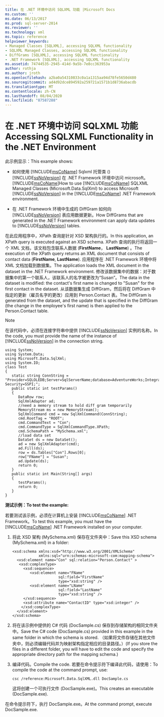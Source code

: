 ```yaml
---
title: 在 .NET 环境中访问 SQLXML 功能 |Microsoft Docs
ms.custom: ''
ms.date: 06/13/2017
ms.prod: sql-server-2014
ms.reviewer: ''
ms.technology: xml
ms.topic: reference
helpviewer_keywords:
- Managed Classes [SQLXML], accessing SQLXML functionality
- SQLXML Managed Classes, accessing SQLXML functionality
- DiffGrams [SQLXML], accessing SQLXML functionality
- .NET Framework [SQLXML], accessing SQLXML functionality
ms.assetid: 74744535-2945-414d-9a5b-7e8cc363953a
author: rothja
ms.author: jroth
ms.openlocfilehash: a2ba0a54310833c0a1a1315aa94d78fe5650d480
ms.sourcegitcommit: ad4d92dce894592a259721a1571b1d8736abacdb
ms.translationtype: MT
ms.contentlocale: zh-CN
ms.lasthandoff: 08/04/2020
ms.locfileid: "87587288"
---
```

# <a name="accessing-sqlxml-functionality-in-the-net-environment"></a><span data-ttu-id="a2dae-102">在 .NET 环境中访问 SQLXML 功能</span><span class="sxs-lookup"><span data-stu-id="a2dae-102">Accessing SQLXML Functionality in the .NET Environment</span></span>
  <span data-ttu-id="a2dae-103">此示例显示：</span><span class="sxs-lookup"><span data-stu-id="a2dae-103">This example shows:</span></span>  
  
-   <span data-ttu-id="a2dae-104">如何使用 [!INCLUDE[msCoName](../../../includes/msconame-md.md)] Sqlxml 托管类 () [!INCLUDE[ssNoVersion](../../../includes/ssnoversion-md.md)] 在 .NET Framework 环境中访问 microsoft。 [!INCLUDE[msCoName](../../../includes/msconame-md.md)]</span><span class="sxs-lookup"><span data-stu-id="a2dae-104">How to use [!INCLUDE[msCoName](../../../includes/msconame-md.md)] SQLXML Managed Classes (Microsoft.Data.SqlXml) to access Microsoft [!INCLUDE[ssNoVersion](../../../includes/ssnoversion-md.md)] in the [!INCLUDE[msCoName](../../../includes/msconame-md.md)] .NET Framework environment.</span></span>  
  
-   <span data-ttu-id="a2dae-105">在 .NET Framework 环境中生成的 DiffGram 如何向 [!INCLUDE[ssNoVersion](../../../includes/ssnoversion-md.md)] 表应用数据更新。</span><span class="sxs-lookup"><span data-stu-id="a2dae-105">How DiffGrams that are generated in the .NET Framework environment can apply data updates to [!INCLUDE[ssNoVersion](../../../includes/ssnoversion-md.md)] tables.</span></span>  
  
 <span data-ttu-id="a2dae-106">在此应用程序中，XPath 查询是针对 XSD 架构执行的。</span><span class="sxs-lookup"><span data-stu-id="a2dae-106">In this application, an XPath query is executed against an XSD schema.</span></span> <span data-ttu-id="a2dae-107">XPath 查询的执行将返回一个 XML 文档，该文档包含联系人数据 (**FirstName**， **LastName**) 。</span><span class="sxs-lookup"><span data-stu-id="a2dae-107">The execution of the XPath query returns an XML document that consists of contact data (**FirstName**, **LastName**).</span></span> <span data-ttu-id="a2dae-108">应用程序在 .NET Framework 环境中将 XML 文档加载到数据集。</span><span class="sxs-lookup"><span data-stu-id="a2dae-108">The application loads the XML document in the dataset in the .NET Framework environment.</span></span> <span data-ttu-id="a2dae-109">修改该数据集中的数据：对于数据集中的第一个联系人，该联系人的名字被更改为“Susan”。</span><span class="sxs-lookup"><span data-stu-id="a2dae-109">The data in the dataset is modified: the contact's first name is changed to "Susan" for the first contact in the dataset.</span></span> <span data-ttu-id="a2dae-110">从该数据集生成 DiffGram，然后将在 DiffGram 中指定的更新（雇员名字的更改）应用到 Person.Contact 表。</span><span class="sxs-lookup"><span data-stu-id="a2dae-110">The DiffGram is generated from the dataset, and the update that is specified in the DiffGram (the change in the employee's first name) is then applied to the Person.Contact table.</span></span>  
  
> [!NOTE]  
>  <span data-ttu-id="a2dae-111">在该代码中，必须在连接字符串中提供 [!INCLUDE[ssNoVersion](../../../includes/ssnoversion-md.md)] 实例的名称。</span><span class="sxs-lookup"><span data-stu-id="a2dae-111">In the code, you must provide the name of the instance of [!INCLUDE[ssNoVersion](../../../includes/ssnoversion-md.md)] in the connection string.</span></span>  
  
```  
using System;  
using System.Data;  
using Microsoft.Data.SqlXml;  
using System.IO;  
class Test  
{  
   static string ConnString = "Provider=SQLOLEDB;Server=SqlServerName;database=AdventureWorks;Integrated Security=SSPI;";  
   public static int testParams()  
   {  
      DataRow row;  
      SqlXmlAdapter ad;  
      //need a memory stream to hold diff gram temporarily  
      MemoryStream ms = new MemoryStream();  
      SqlXmlCommand cmd = new SqlXmlCommand(ConnString);  
      cmd.RootTag = "ROOT";  
      cmd.CommandText = "Con";  
      cmd.CommandType = SqlXmlCommandType.XPath;  
      cmd.SchemaPath = "MySchema.xml";  
      //load data set  
      DataSet ds = new DataSet();  
      ad = new SqlXmlAdapter(cmd);  
      ad.Fill(ds);  
      row = ds.Tables["Con"].Rows[0];  
      row["FName"] = "Susan";  
      ad.Update(ds);  
      return 0;  
   }  
   public static int Main(String[] args)  
   {  
      testParams();  
      return 0;  
   }  
}  
```  
  
 <span data-ttu-id="a2dae-112">**测试示例：**</span><span class="sxs-lookup"><span data-stu-id="a2dae-112">**To test the example:**</span></span>  
  
 <span data-ttu-id="a2dae-113">若要测试该示例，必须在计算机上安装 [!INCLUDE[msCoName](../../../includes/msconame-md.md)] .NET Framework。</span><span class="sxs-lookup"><span data-stu-id="a2dae-113">To test this example, you must have the [!INCLUDE[msCoName](../../../includes/msconame-md.md)] .NET Framework installed on your computer.</span></span>  
  
1.  <span data-ttu-id="a2dae-114">将此 XSD 架构 (MySchema.xml) 保存在文件夹中：</span><span class="sxs-lookup"><span data-stu-id="a2dae-114">Save this XSD schema (MySchema.xml) in a folder:</span></span>  
  
    ```  
    <xsd:schema xmlns:xsd="http://www.w3.org/2001/XMLSchema"  
                xmlns:sql="urn:schemas-microsoft-com:mapping-schema">  
      <xsd:element name="Con" sql:relation="Person.Contact" >  
       <xsd:complexType>  
         <xsd:sequence>  
            <xsd:element name="FName"    
                         sql:field="FirstName"   
                         type="xsd:string" />   
            <xsd:element name="LName"    
                         sql:field="LastName"    
                         type="xsd:string" />  
         </xsd:sequence>  
         <xsd:attribute name="ContactID" type="xsd:integer" />  
        </xsd:complexType>  
      </xsd:element>  
    </xsd:schema>  
    ```  
  
2.  <span data-ttu-id="a2dae-115">将在该示例中提供的 C# 代码 (DocSample.cs) 保存到存储架构的相同文件夹中。</span><span class="sxs-lookup"><span data-stu-id="a2dae-115">Save the C# code (DocSample.cs) provided in this example in the same folder in which the schema is stored.</span></span> <span data-ttu-id="a2dae-116">（如果将文件存储在其他文件夹中，则必须编辑代码并为映射架构指定相应的目录路径。）</span><span class="sxs-lookup"><span data-stu-id="a2dae-116">(If you store the files in a different folder, you will have to edit the code and specify the appropriate directory path for the mapping schema.)</span></span>  
  
3.  <span data-ttu-id="a2dae-117">编译代码。</span><span class="sxs-lookup"><span data-stu-id="a2dae-117">Compile the code.</span></span> <span data-ttu-id="a2dae-118">若要在命令提示符下编译此代码，请使用：</span><span class="sxs-lookup"><span data-stu-id="a2dae-118">To compile the code at the command prompt, use:</span></span>  
  
    ```  
    csc /reference:Microsoft.Data.SqlXML.dll DocSample.cs  
    ```  
  
     <span data-ttu-id="a2dae-119">这将创建一个可执行文件 (DocSample.exe)。</span><span class="sxs-lookup"><span data-stu-id="a2dae-119">This creates an executable (DocSample.exe).</span></span>  
  
 <span data-ttu-id="a2dae-120">在命令提示符下，执行 DocSample.exe。</span><span class="sxs-lookup"><span data-stu-id="a2dae-120">At the command prompt, execute DocSample.exe.</span></span>  
  
  
